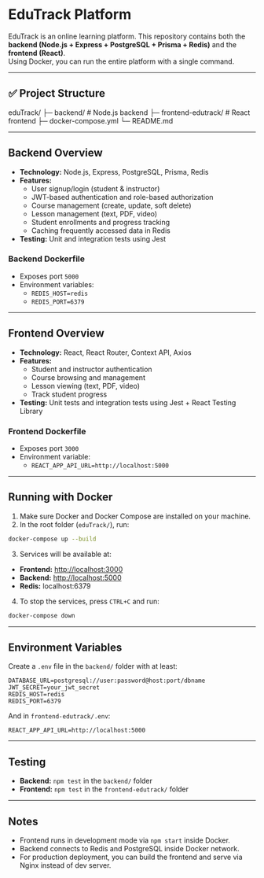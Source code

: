 # EduTrack Platform

EduTrack is an online learning platform. This repository contains both the **backend (Node.js + Express + PostgreSQL + Prisma + Redis)** and the **frontend (React)**.  
Using Docker, you can run the entire platform with a single command.

---

## ✅ Project Structure

eduTrack/
├─ backend/       # Node.js backend
├─ frontend-edutrack/      # React frontend
├─ docker-compose.yml
└─ README.md

---

## Backend Overview

- **Technology:** Node.js, Express, PostgreSQL, Prisma, Redis
- **Features:**
  - User signup/login (student & instructor)
  - JWT-based authentication and role-based authorization
  - Course management (create, update, soft delete)
  - Lesson management (text, PDF, video)
  - Student enrollments and progress tracking
  - Caching frequently accessed data in Redis
- **Testing:** Unit and integration tests using Jest

### Backend Dockerfile

- Exposes port `5000`
- Environment variables:
  - `REDIS_HOST=redis`
  - `REDIS_PORT=6379`

---

## Frontend Overview

- **Technology:** React, React Router, Context API, Axios
- **Features:**
  - Student and instructor authentication
  - Course browsing and management
  - Lesson viewing (text, PDF, video)
  - Track student progress
- **Testing:** Unit tests and integration tests using Jest + React Testing Library

### Frontend Dockerfile

- Exposes port `3000`
- Environment variable:
  - `REACT_APP_API_URL=http://localhost:5000`

---

## Running with Docker

1. Make sure Docker and Docker Compose are installed on your machine.
2. In the root folder (`eduTrack/`), run:

```bash
docker-compose up --build
````

3. Services will be available at:

* **Frontend:** [http://localhost:3000](http://localhost:3000)
* **Backend:** [http://localhost:5000](http://localhost:5000)
* **Redis:** localhost:6379

4. To stop the services, press `CTRL+C` and run:

```bash
docker-compose down
```

---

## Environment Variables

Create a `.env` file in the `backend/` folder with at least:

```text
DATABASE_URL=postgresql://user:password@host:port/dbname
JWT_SECRET=your_jwt_secret
REDIS_HOST=redis
REDIS_PORT=6379
```

And in `frontend-edutrack/.env`:

```text
REACT_APP_API_URL=http://localhost:5000
```

---

## Testing

* **Backend:** `npm test` in the `backend/` folder
* **Frontend:** `npm test` in the `frontend-edutrack/` folder

---

## Notes

* Frontend runs in development mode via `npm start` inside Docker.
* Backend connects to Redis and PostgreSQL inside Docker network.
* For production deployment, you can build the frontend and serve via Nginx instead of dev server.
